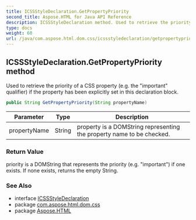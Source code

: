 ```yaml
---
title: ICSSStyleDeclaration.GetPropertyPriority
second_title: Aspose.HTML for Java API Reference
description: ICSSStyleDeclaration method. Used to retrieve the priority of a CSS property e.g. the important qualifier if the property has been explicitly set in this declaration block
type: docs
weight: 60
url: /java/com.aspose.html.dom.css/icssstyledeclaration/getpropertypriority/
---
```

## ICSSStyleDeclaration.GetPropertyPriority method

Used to retrieve the priority of a CSS property (e.g. the "important" qualifier) if the property has been explicitly set in this declaration block.

```java
public String GetPropertyPriority(String propertyName)
```

| Parameter | Type | Description |
| --- | --- | --- |
| propertyName | String | property is a DOMString representing the property name to be checked. |

### Return Value

priority is a DOMString that represents the priority (e.g. "important") if one exists. If none exists, returns the empty String.

### See Also

* interface [ICSSStyleDeclaration](../)
* package [com.aspose.html.dom.css](../../icssstyledeclaration/)
* package [Aspose.HTML](../../../)
